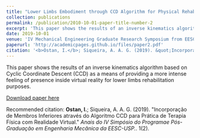 ```yaml
---
title: "Lower Limbs Embodiment through CCD Algorithm for Physical Rehabilitation With Virtual Reality (Incorporação de membros inferiores através do algoritmoccd para prática de terapia física com realidade virtual)."
collection: publications
permalink: /publication/2010-10-01-paper-title-number-2
excerpt: 'This paper shows the results of an inverse kinematics algorithm based on Cyclic Coordinate Descent (CCD) as a means of providing a more intense feeling of presence inside virtual reality for lower limbs rehabilitation purposes.'
date: 2019-10-01
venue: 'IV Mechanical Engineering Graduate Research Symposium from EESC-USP'
paperurl: 'http://academicpages.github.io/files/paper2.pdf'
citation: '<b>Ostan, I.</b>; Siqueira, A. A. G. (2019). &quot;Incorporação de Membros Inferiores através do Algoritmo CCD para Prática de Terapia Física com Realidade Virtual.&quot; <i>Anais do IV Simpósio do Programae Pós-Graduação em Engenharia Mecânica da EESC-USP.</i>. 1(2).'
---
```

This paper shows the results of an inverse kinematics algorithm based on Cyclic Coordinate Descent (CCD) as a means of providing a more intense feeling of presence inside virtual reality for lower limbs rehabilitation purposes.

[Download paper here](http://academicpages.github.io/files/paper2.pdf)

Recommended citation: <b>Ostan, I.</b>; Siqueira, A. A. G. (2019). "Incorporação de Membros Inferiores através do Algoritmo CCD para Prática de Terapia Física com Realidade Virtual." <i>Anais do IV Simpósio do Programae Pós-Graduação em Engenharia Mecânica da EESC-USP.</i>. 1(2).